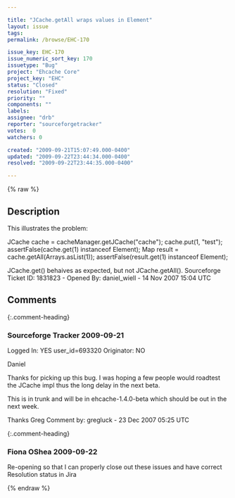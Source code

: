 ```yaml
---

title: "JCache.getAll wraps values in Element"
layout: issue
tags: 
permalink: /browse/EHC-170

issue_key: EHC-170
issue_numeric_sort_key: 170
issuetype: "Bug"
project: "Ehcache Core"
project_key: "EHC"
status: "Closed"
resolution: "Fixed"
priority: ""
components: ""
labels: 
assignee: "drb"
reporter: "sourceforgetracker"
votes:  0
watchers: 0

created: "2009-09-21T15:07:49.000-0400"
updated: "2009-09-22T23:44:34.000-0400"
resolved: "2009-09-22T23:44:35.000-0400"

---
```




{% raw %}



## Description

<div markdown="1" class="description">

This illustrates the problem:

JCache cache = cacheManager.getJCache("cache");
cache.put(1, "test");
assertFalse(cache.get(1) instanceof Element);
Map result = cache.getAll(Arrays.asList(1));
assertFalse(result.get(1) instanceof Element);

JCache.get() behaives as expected, but not JCache.getAll().
Sourceforge Ticket ID: 1831823 - Opened By: daniel\_wiell - 14 Nov 2007 15:04 UTC

</div>

## Comments


{:.comment-heading}
### **Sourceforge Tracker** <span class="date">2009-09-21</span>

<div markdown="1" class="comment">

Logged In: YES 
user\_id=693320
Originator: NO

Daniel

Thanks for picking up this bug. I was hoping a few people would roadtest the JCache impl thus the long delay in the next beta.

This is in trunk and will be in ehcache-1.4.0-beta which should be out in the next week.

Thanks
Greg
Comment by: gregluck - 23 Dec 2007 05:25 UTC

</div>


{:.comment-heading}
### **Fiona OShea** <span class="date">2009-09-22</span>

<div markdown="1" class="comment">

Re-opening so that I can properly close out these issues and have correct Resolution status in Jira

</div>



{% endraw %}
